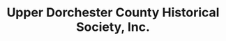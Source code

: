 ---
layout: repo
title: "Upper Dorchester County Historical Society, Inc."
id: 2016
permalink: repos/2016/
---